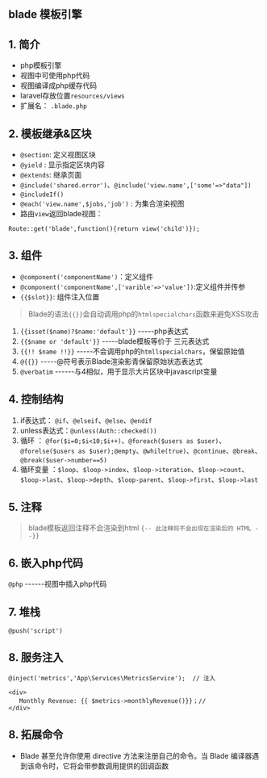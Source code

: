## blade 模板引擎

## 1. 简介
- php模板引擎
- 视图中可使用php代码
- 视图编译成php缓存代码
- laravel存放位置`resources/views`
- 扩展名： `.blade.php`

## 2. 模板继承&区块
- `@section`: 定义视图区块
- `@yield`  : 显示指定区块内容
- `@extends`: 继承页面
- `@include('shared.error')`、`@include('view.name',['some'=>"data"])`
- `@includeIf()`
- `@each('view.name',$jobs,'job')`   : 为集合渲染视图
-  路由`view`返回blade视图：
```
Route::get('blade',function(){return view('child')});
```

## 3. 组件

- `@component('componentName')`：定义组件
- `@component('componentName',['varible'=>'value'])`:定义组件并传参
- `{{$slot}}`: 组件注入位置

> Blade的语法`{{}}`会自动调用php的`htmlspecialchars`函数来避免XSS攻击

  1. `{{isset($name)?$name:'default'}}`   -----php表达式
  2. `{{$name or 'default'}}`             -----blade模板等价于 三元表达式
  3. `{{!! $name !!}}`                   -----不会调用php的`htmllspecialchars`，保留原始值
  4. `@{{}}`                             -----@符号表示Blade渲染影青保留原始状态表达式
  5. `@verbatim`                        ------与4相似，用于显示大片区块中javascript变量

## 4. 控制结构

  1. if表达式： `@if`、`@elseif`、`@else`、`@endif`    
  2. unless表达式：`@unless(Auth::checked())`
  3. 循环    ： `@for($i=0;$i<10;$i++)`、`@foreach($users as $user)`、`@forelse($users as $user);@empty`、`@while(true)`、`@continue`、`@break`、`@break($user->number==5)`
  4. 循环变量 ：`$loop`、`$loop->index`、`$loop->iteration`、`$loop->count`、`$loop->last`、`$loop->depth`、`$loop-parent`、`$loop->first`、`$loop->last`

## 5. 注释
> blade模板返回注释不会渲染到html
`{-- 此注释将不会出现在渲染后的 HTML --}}`

## 6. 嵌入php代码

`@php` ------视图中插入php代码

## 7. 堆栈
  `@push('script')`
 ## 8. 服务注入
 ```
 @inject('metrics','App\Services\MetricsService');  // 注入

 <div>
    Monthly Revenue: {{ $metrics->monthlyRevenue()}}；//
 </div>
 ``` 
 ## 8. 拓展命令
 - Blade 甚至允许你使用 directive 方法来注册自己的命令。当 Blade 编译器遇到该命令时，它将会带参数调用提供的回调函数
